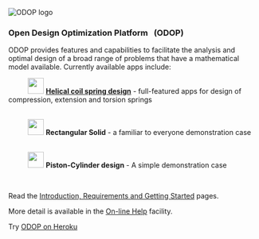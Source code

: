 ![ODOP logo](./client/public/favicon.ico "ODOP logo") 
### Open Design Optimization Platform &nbsp; (ODOP)

ODOP provides features and capabilities to facilitate the analysis and optimal design 
of a broad range of problems that have a mathematical model available. 
Currently available apps include:

&nbsp; &nbsp; &nbsp; &nbsp; &nbsp; <img height="32" src="./client/public/designtypes/Spring/Compression/favicon.ico"> 
<b>[Helical coil spring design](https://www.springdesignsoftware.org)</b> - full-featured apps for design of compression, extension and torsion springs    
<br />

&nbsp; &nbsp; &nbsp; &nbsp; &nbsp; <img height="32" src="./client/public/designtypes/Solid/favicon.ico"> 
<b>Rectangular Solid</b> - a familiar to everyone demonstration case   
<br />

&nbsp; &nbsp; &nbsp; &nbsp; &nbsp; <img height="32" src="./client/public/designtypes/Piston-Cylinder/favicon.ico"> 
<b>Piston-Cylinder design</b> - A simple demonstration case   

&nbsp;

Read the [Introduction, Requirements and Getting Started](https://thegrumpys.github.io/odop/About/Intro) pages.   

More detail is available in the [On-line Help](https://thegrumpys.github.io/odop/Help) facility.   

Try [ODOP on Heroku](https://odop.herokuapp.com/)   

&nbsp;
